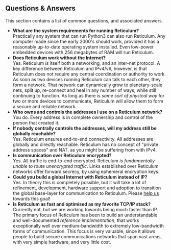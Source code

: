 [title]: <> (Questions & Answers)
## Questions & Answers
This section contains a list of common questions, and associated answers.

- **What are the system requirements for running Reticulum?**  
Practically any system that can run Python3 can also run Reticulum. Any computer made since the early 2000's should work, provided it has a reasonably up-to-date operating system installed. Even low-power embedded devices with 256 megabytes of RAM will run Reticulum.
- **Does Reticulum work without the Internet?**  
Yes. Reticulum *is* itself both a networking, and an inter-net protocol. A key difference between Reticulum and IPv4/v6, however, is that Reticulum does not require any central coordination or authority to work. As soon as two devices running Reticulum can talk to each other, they form a network. That network can dynamically grow to planetary-scale nets, split up, re-connect and heal in any number of ways, while still continuing to function. As long as there is *some sort of physical way* for two or more devices to communicate, Reticulum will allow them to form a secure and reliable network.
- **Who owns and controls the addresses I use on a Reticulum network?**  
You do. Every address is in complete ownership and control of the person that created it.
- **If nobody centrally controls the addresses, will my address still be globally reachable?**  
Yes. Reticulum ensures end-to-end connectivity. All addresses are globally and directly reachable. Reticulum has no concept of "private address spaces" and NAT, as you might be suffering from with IPv4.
- **Is communication over Reticulum encrypted?**  
Yes. All traffic is end-to-end encrypted. Reticulum *is fundamentally unable to route unencrypted traffic*. Links established over Reticulum networks offer forward secrecy, by using ephemeral encryption keys.  
- **Could you build a global Internet with Reticulum instead of IP?**  
Yes. In theory this is completely possible, but it will take a lot of refinement, development, hardware support and adoption to transition the global base-layer for communication to Reticulum. Please [help us]({ASSET_PATH}contribute.html) towards this goal!  
- **Is Reticulum as fast and optimised as my favorite TCP/IP stack?**  
Currently not, but we are working towards being much faster than IP. The primary focus of Reticulum has been to build an understandable and well-documented *reference implementation*, that works exceptionally well over medium-bandwidth to extremely low-bandwidth forms of communication. This focus is very valuable, since it allows people to build secure communications networks that span vast areas, with very simple hardware, and very little cost.
